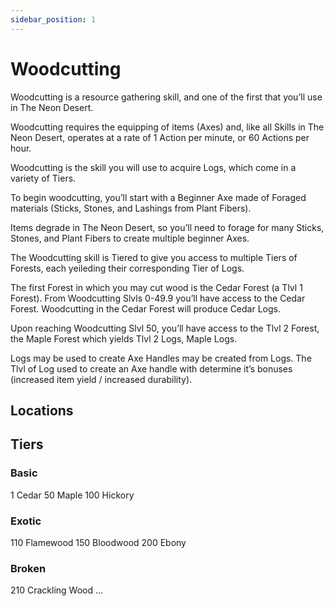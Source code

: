```yaml
---
sidebar_position: 1
---
```


# Woodcutting

Woodcutting is a resource gathering skill, and one of the first that you’ll use in The Neon Desert.

Woodcutting requires the equipping of items (Axes) and, like all Skills in The Neon Desert, operates at a rate of 1 Action per minute, or 60 Actions per hour.

Woodcutting is the skill you will use to acquire Logs, which come in a variety of Tiers.

To begin woodcutting, you’ll start with a Beginner Axe made of Foraged materials (Sticks, Stones, and Lashings from Plant Fibers).

Items degrade in The Neon Desert, so you’ll need to forage for many Sticks, Stones, and Plant Fibers to create multiple beginner Axes.

The Woodcutting skill is Tiered to give you access to multiple Tiers of Forests, each yeileding their corresponding Tier of Logs.

The first Forest in which you may cut wood is the Cedar Forest (a Tlvl 1 Forest). From Woodcutting Slvls 0-49.9 you’ll have access to the Cedar Forest. Woodcutting in the Cedar Forest will produce Cedar Logs.

Upon reaching Woodcutting Slvl 50, you’ll have access to the Tlvl 2 Forest, the Maple Forest which yields Tlvl 2 Logs, Maple Logs.

Logs may be used to create Axe Handles may be created from Logs. The Tlvl of Log used to create an Axe handle with determine it’s bonuses (increased item yield / increased durability).


## Locations

## Tiers

### Basic
1	Cedar
50	Maple
100	Hickory

### Exotic
110 Flamewood
150 Bloodwood
200	Ebony

### Broken
210	Crackling Wood
…